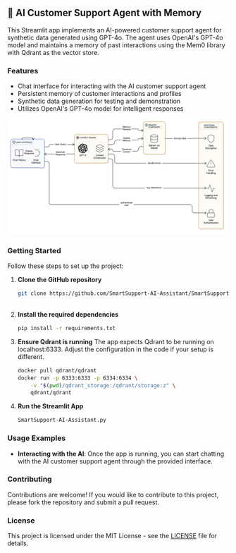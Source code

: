 ## 🛒 AI Customer Support Agent with Memory

This Streamlit app implements an AI-powered customer support agent for synthetic data generated using GPT-4o. The agent uses OpenAI's GPT-4o model and maintains a memory of past interactions using the Mem0 library with Qdrant as the vector store.

### Features

- Chat interface for interacting with the AI customer support agent
- Persistent memory of customer interactions and profiles
- Synthetic data generation for testing and demonstration
- Utilizes OpenAI's GPT-4o model for intelligent responses

![High-Level Architecture Diagram](./High-Level%20Architecture%20Diagram.svg)

### Getting Started

Follow these steps to set up the project:

1. **Clone the GitHub repository**
   ```bash
   git clone https://github.com/SmartSupport-AI-Assistant/SmartSupport-AI-Assistant.git
  
   ```

2. **Install the required dependencies**
   ```bash
   pip install -r requirements.txt
   ```

3. **Ensure Qdrant is running**
   The app expects Qdrant to be running on localhost:6333. Adjust the configuration in the code if your setup is different.
   ```bash
   docker pull qdrant/qdrant
   docker run -p 6333:6333 -p 6334:6334 \
       -v "$(pwd)/qdrant_storage:/qdrant/storage:z" \
       qdrant/qdrant
   ```

4. **Run the Streamlit App**
   ```bash
   SmartSupport-AI-Assistant.py
   ```

### Usage Examples

- **Interacting with the AI**: Once the app is running, you can start chatting with the AI customer support agent through the provided interface.

### Contributing

Contributions are welcome! If you would like to contribute to this project, please fork the repository and submit a pull request.

### License

This project is licensed under the MIT License - see the [LICENSE](LICENSE) file for details.



